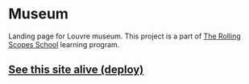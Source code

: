 # Museum
Landing page for Louvre museum. This project is a part of [The Rolling Scopes School](https://rs.school/) learning program.
## [See this site alive (deploy)](https://tetianamas.github.io/museum/)
